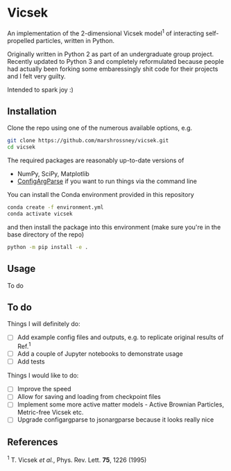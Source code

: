 # Vicsek

An implementation of the 2-dimensional Vicsek model<sup>1</sup> of interacting self-propelled particles, written in Python.

Originally written in Python 2 as part of an undergraduate group project. Recently updated to Python 3 and completely reformulated because people had actually been forking some embaressingly shit code for their projects and I felt very guilty.

Intended to spark joy :)

## Installation

Clone the repo using one of the numerous available options, e.g.
```bash
git clone https://github.com/marshrossney/vicsek.git
cd vicsek
```

The required packages are reasonably up-to-date versions of
* NumPy, SciPy, Matplotlib
* [ConfigArgParse](https://github.com/bw2/ConfigArgParse) if you want to run things via the command line

You can install the Conda environment provided in this repository
```bash
conda create -f environment.yml
conda activate vicsek
```
and then install the package into this environment (make sure you're in the base directory of the repo)
```bash
python -m pip install -e .
```

## Usage

To do

## To do

Things I will definitely do:
- [ ] Add example config files and outputs, e.g. to replicate original results of Ref.<sup>1</sup>
- [ ] Add a couple of Jupyter notebooks to demonstrate usage
- [ ] Add tests

Things I would like to do:
- [ ] Improve the speed
- [ ] Allow for saving and loading from checkpoint files
- [ ] Implement some more active matter models - Active Brownian Particles, Metric-free Vicsek etc.
- [ ] Upgrade configargparse to jsonargparse because it looks really nice

## References
<sup>1</sup> T. Vicsek *et al.*, Phys. Rev. Lett. **75**, 1226 (1995)

